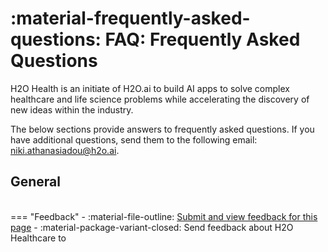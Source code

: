 # :material-frequently-asked-questions: FAQ: Frequently Asked Questions 
 

H2O Health is an initiate of H2O.ai to build AI apps to solve complex healthcare and life science problems while accelerating the discovery of new ideas within the industry. 

The below sections provide answers to frequently asked questions. If you have additional questions, send them to the following email: <niki.athanasiadou@h2o.ai>.

## General 


<br>
=== "Feedback"
    - :material-file-outline: <a href="" target="_blank">Submit and view feedback for this page</a>
    - :material-package-variant-closed: Send feedback about H2O Healthcare to <niki.athanasiadou@h2o.ai>
